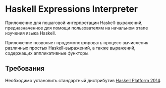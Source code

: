 # Haskell Expressions Interpreter

Приложение для пошаговой интерпретации Haskell-выражений, предназначенное для помощи пользователям на начальном этапе изучения языка Haskell.

Приложение позволяет продемонстрировать процесс вычисления различных простых Haskell-выражений, а также выражений, содержащих аппликативные функторы.

## Требования

Необходимо установить стандартный дистрибутив [Haskell Platform 2014](https://www.haskell.org/platform/prior.html).
